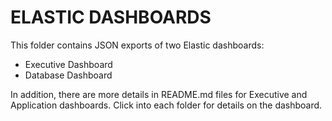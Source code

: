 # ELASTIC DASHBOARDS 

This folder contains JSON exports of two Elastic dashboards: 

* Executive Dashboard
* Database Dashboard

In addition, there are more details in README.md files for Executive and Application dashboards. Click into each folder for details on the dashboard.
